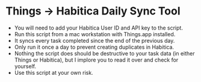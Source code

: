 # Things -> Habitica Daily Sync Tool

* You will need to add your Habitica User ID and API key to the script.
* Run this script from a mac workstation with Things.app installed.
* It syncs every task completed since the end of the previous day.
* Only run it once a day to prevent creating duplicates in Habitica.
* Nothing the script does should be destructive to your task data (in either Things or Habitica), but I implore you to read it over and check for yourself.
* Use this script at your own risk.
